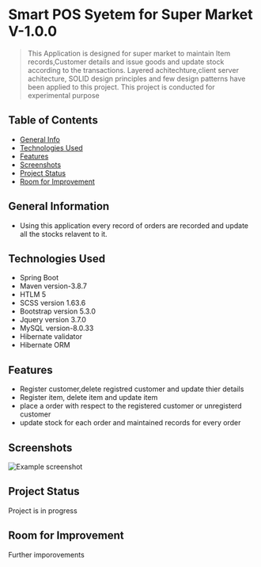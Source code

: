 # Smart POS Syetem for Super Market V-1.0.0
> This Application is designed for super market to maintain Item records,Customer details and issue goods and update stock according to the transactions.
>Layered achitechture,client server achitecture, SOLID design principles and few design patterns have been applied to this project.
>This project is conducted for experimental purpose


## Table of Contents
* [General Info](#general-information)
* [Technologies Used](#technologies-used)
* [Features](#features)
* [Screenshots](#screenshots)
* [Project Status](#project-status)
* [Room for Improvement](#room-for-improvement)



<!-- * [License](#license) -->


## General Information
- Using this application every record of orders are recorded and update all the stocks relavent to it.



## Technologies Used
- Spring Boot
- Maven version-3.8.7
- HTLM 5
- SCSS version 1.63.6
- Bootstrap version 5.3.0
- Jquery version 3.7.0
- MySQL version-8.0.33
- Hibernate validator
- Hibernate ORM




## Features
- Register customer,delete registred customer and update thier details
- Register item, delete item  and update item 
- place a order with respect to the registered customer or unregisterd customer
- update stock for each order and maintained records for every order




## Screenshots
![Example screenshot](./img/screenshot.png)
<!-- If you have screenshots you'd like to share, include them here. -->


## Project Status
Project is in progress

## Room for Improvement
Further imporovements 



